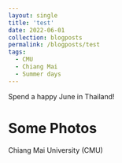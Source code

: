 ```yaml
---
layout: single
title: 'test'
date: 2022-06-01
collection: blogposts
permalink: /blogposts/test
tags:
  - CMU
  - Chiang Mai
  - Summer days
---
```


Spend a happy June in Thailand!

Some Photos
======

Chiang Mai University (CMU)
